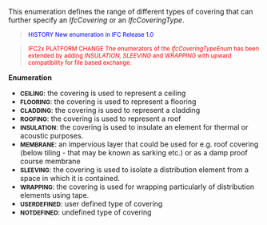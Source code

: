 This enumeration defines the range of different types of covering that can further specify an _IfcCovering_ or an _IfcCoveringType_.

> <small><font color="#0000FF">HISTORY New enumeration in
      IFC Release 1.0</font></small>

> <small><font color="#FF0000">IFC2x PLATFORM CHANGE  The
      enumerators of the <i>IfcCoveringTypeEnum</i> has been
      extended by adding <i>INSULATION, SLEEVING</i> and
      <i>WRAPPING</i> with upward compatibility for file based
      exchange.</font></small>

**Enumeration**

* <small><b>CEILING</b></small>: the covering is used to represent a ceiling 
* <small><b>FLOORING</b></small>: the covering is used to represent a flooring 
* <small><b>CLADDING</b></small>: the covering is used to represent a cladding 
* <small><b>ROOFING</b></small>: the covering is used to represent a roof 
* <small><b>INSULATION</b></small>: the covering is used to insulate an element for thermal or acoustic purposes. 
* <small><b>MEMBRANE</b></small>: an impervious layer that could be used for e.g. roof covering (below tiling - that may be known as sarking etc.) or as a damp proof course membrane 
* <small><b>SLEEVING</b></small>: the covering is used to isolate a distribution element from a space in which it is contained. 
* <small><b>WRAPPING</b></small>: the covering is used for wrapping particularly of distribution elements using tape. 
* <small><b>USERDEFINED</b></small>: user defined type of covering 
* <small><b>NOTDEFINED</b></small>: undefined type of covering